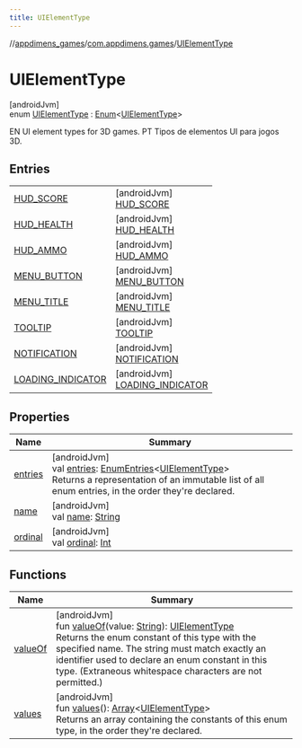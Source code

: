 ```yaml
---
title: UIElementType
---
```

//[appdimens_games](../../../index.html)/[com.appdimens.games](../index.html)/[UIElementType](index.html)



# UIElementType



[androidJvm]\
enum [UIElementType](index.html) : [Enum](https://kotlinlang.org/api/core/kotlin-stdlib/kotlin/-enum/index.html)&lt;[UIElementType](index.html)&gt; 

EN UI element types for 3D games. PT Tipos de elementos UI para jogos 3D.



## Entries


| | |
|---|---|
| [HUD_SCORE](-h-u-d_-s-c-o-r-e/index.html) | [androidJvm]<br>[HUD_SCORE](-h-u-d_-s-c-o-r-e/index.html) |
| [HUD_HEALTH](-h-u-d_-h-e-a-l-t-h/index.html) | [androidJvm]<br>[HUD_HEALTH](-h-u-d_-h-e-a-l-t-h/index.html) |
| [HUD_AMMO](-h-u-d_-a-m-m-o/index.html) | [androidJvm]<br>[HUD_AMMO](-h-u-d_-a-m-m-o/index.html) |
| [MENU_BUTTON](-m-e-n-u_-b-u-t-t-o-n/index.html) | [androidJvm]<br>[MENU_BUTTON](-m-e-n-u_-b-u-t-t-o-n/index.html) |
| [MENU_TITLE](-m-e-n-u_-t-i-t-l-e/index.html) | [androidJvm]<br>[MENU_TITLE](-m-e-n-u_-t-i-t-l-e/index.html) |
| [TOOLTIP](-t-o-o-l-t-i-p/index.html) | [androidJvm]<br>[TOOLTIP](-t-o-o-l-t-i-p/index.html) |
| [NOTIFICATION](-n-o-t-i-f-i-c-a-t-i-o-n/index.html) | [androidJvm]<br>[NOTIFICATION](-n-o-t-i-f-i-c-a-t-i-o-n/index.html) |
| [LOADING_INDICATOR](-l-o-a-d-i-n-g_-i-n-d-i-c-a-t-o-r/index.html) | [androidJvm]<br>[LOADING_INDICATOR](-l-o-a-d-i-n-g_-i-n-d-i-c-a-t-o-r/index.html) |


## Properties


| Name | Summary |
|---|---|
| [entries](entries.html) | [androidJvm]<br>val [entries](entries.html): [EnumEntries](https://kotlinlang.org/api/core/kotlin-stdlib/kotlin.enums/-enum-entries/index.html)&lt;[UIElementType](index.html)&gt;<br>Returns a representation of an immutable list of all enum entries, in the order they're declared. |
| [name](-l-o-a-d-i-n-g_-i-n-d-i-c-a-t-o-r/index.html#-372974862%2FProperties%2F1754880163) | [androidJvm]<br>val [name](-l-o-a-d-i-n-g_-i-n-d-i-c-a-t-o-r/index.html#-372974862%2FProperties%2F1754880163): [String](https://kotlinlang.org/api/core/kotlin-stdlib/kotlin/-string/index.html) |
| [ordinal](-l-o-a-d-i-n-g_-i-n-d-i-c-a-t-o-r/index.html#-739389684%2FProperties%2F1754880163) | [androidJvm]<br>val [ordinal](-l-o-a-d-i-n-g_-i-n-d-i-c-a-t-o-r/index.html#-739389684%2FProperties%2F1754880163): [Int](https://kotlinlang.org/api/core/kotlin-stdlib/kotlin/-int/index.html) |


## Functions


| Name | Summary |
|---|---|
| [valueOf](value-of.html) | [androidJvm]<br>fun [valueOf](value-of.html)(value: [String](https://kotlinlang.org/api/core/kotlin-stdlib/kotlin/-string/index.html)): [UIElementType](index.html)<br>Returns the enum constant of this type with the specified name. The string must match exactly an identifier used to declare an enum constant in this type. (Extraneous whitespace characters are not permitted.) |
| [values](values.html) | [androidJvm]<br>fun [values](values.html)(): [Array](https://kotlinlang.org/api/core/kotlin-stdlib/kotlin/-array/index.html)&lt;[UIElementType](index.html)&gt;<br>Returns an array containing the constants of this enum type, in the order they're declared. |
